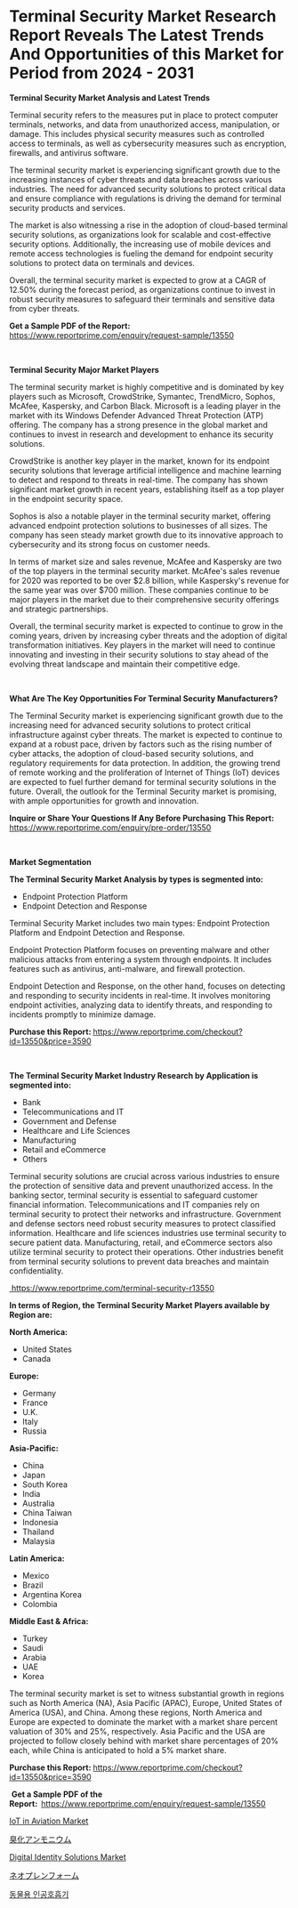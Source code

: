 <p><h1>Terminal Security Market Research Report Reveals The Latest Trends And Opportunities of this Market for Period from 2024 - 2031</h1></p><p><strong>Terminal Security Market Analysis and Latest Trends</strong></p>
<p><p>Terminal security refers to the measures put in place to protect computer terminals, networks, and data from unauthorized access, manipulation, or damage. This includes physical security measures such as controlled access to terminals, as well as cybersecurity measures such as encryption, firewalls, and antivirus software.</p><p>The terminal security market is experiencing significant growth due to the increasing instances of cyber threats and data breaches across various industries. The need for advanced security solutions to protect critical data and ensure compliance with regulations is driving the demand for terminal security products and services.</p><p>The market is also witnessing a rise in the adoption of cloud-based terminal security solutions, as organizations look for scalable and cost-effective security options. Additionally, the increasing use of mobile devices and remote access technologies is fueling the demand for endpoint security solutions to protect data on terminals and devices.</p><p>Overall, the terminal security market is expected to grow at a CAGR of 12.50% during the forecast period, as organizations continue to invest in robust security measures to safeguard their terminals and sensitive data from cyber threats.</p></p>
<p><strong>Get a Sample PDF of the Report:&nbsp;</strong> <a href="https://www.reportprime.com/enquiry/request-sample/13550">https://www.reportprime.com/enquiry/request-sample/13550</a></p>
<p>&nbsp;</p>
<p><strong>Terminal Security Major Market Players</strong></p>
<p><p>The terminal security market is highly competitive and is dominated by key players such as Microsoft, CrowdStrike, Symantec, TrendMicro, Sophos, McAfee, Kaspersky, and Carbon Black. Microsoft is a leading player in the market with its Windows Defender Advanced Threat Protection (ATP) offering. The company has a strong presence in the global market and continues to invest in research and development to enhance its security solutions.</p><p>CrowdStrike is another key player in the market, known for its endpoint security solutions that leverage artificial intelligence and machine learning to detect and respond to threats in real-time. The company has shown significant market growth in recent years, establishing itself as a top player in the endpoint security space.</p><p>Sophos is also a notable player in the terminal security market, offering advanced endpoint protection solutions to businesses of all sizes. The company has seen steady market growth due to its innovative approach to cybersecurity and its strong focus on customer needs.</p><p>In terms of market size and sales revenue, McAfee and Kaspersky are two of the top players in the terminal security market. McAfee's sales revenue for 2020 was reported to be over $2.8 billion, while Kaspersky's revenue for the same year was over $700 million. These companies continue to be major players in the market due to their comprehensive security offerings and strategic partnerships.</p><p>Overall, the terminal security market is expected to continue to grow in the coming years, driven by increasing cyber threats and the adoption of digital transformation initiatives. Key players in the market will need to continue innovating and investing in their security solutions to stay ahead of the evolving threat landscape and maintain their competitive edge.</p></p>
<p>&nbsp;</p>
<p><strong>What Are The Key Opportunities For Terminal Security Manufacturers?</strong></p>
<p><p>The Terminal Security market is experiencing significant growth due to the increasing need for advanced security solutions to protect critical infrastructure against cyber threats. The market is expected to continue to expand at a robust pace, driven by factors such as the rising number of cyber attacks, the adoption of cloud-based security solutions, and regulatory requirements for data protection. In addition, the growing trend of remote working and the proliferation of Internet of Things (IoT) devices are expected to fuel further demand for terminal security solutions in the future. Overall, the outlook for the Terminal Security market is promising, with ample opportunities for growth and innovation.</p></p>
<p><strong>Inquire or Share Your Questions If Any Before Purchasing This Report:</strong> <a href="https://www.reportprime.com/enquiry/pre-order/13550">https://www.reportprime.com/enquiry/pre-order/13550</a></p>
<p>&nbsp;</p>
<p><strong>Market Segmentation</strong></p>
<p><strong>The Terminal Security Market Analysis by types is segmented into:</strong></p>
<p><ul><li>Endpoint Protection Platform</li><li>Endpoint Detection and Response</li></ul></p>
<p><p>Terminal Security Market includes two main types: Endpoint Protection Platform and Endpoint Detection and Response. </p><p>Endpoint Protection Platform focuses on preventing malware and other malicious attacks from entering a system through endpoints. It includes features such as antivirus, anti-malware, and firewall protection.</p><p>Endpoint Detection and Response, on the other hand, focuses on detecting and responding to security incidents in real-time. It involves monitoring endpoint activities, analyzing data to identify threats, and responding to incidents promptly to minimize damage.</p></p>
<p><strong>Purchase this Report:&nbsp;</strong><a href="https://www.reportprime.com/checkout?id=13550&price=3590">https://www.reportprime.com/checkout?id=13550&price=3590</a></p>
<p>&nbsp;</p>
<p><strong>The Terminal Security Market Industry Research by Application is segmented into:</strong></p>
<p><ul><li>Bank</li><li>Telecommunications and IT</li><li>Government and Defense</li><li>Healthcare and Life Sciences</li><li>Manufacturing</li><li>Retail and eCommerce</li><li>Others</li></ul></p>
<p><p>Terminal security solutions are crucial across various industries to ensure the protection of sensitive data and prevent unauthorized access. In the banking sector, terminal security is essential to safeguard customer financial information. Telecommunications and IT companies rely on terminal security to protect their networks and infrastructure. Government and defense sectors need robust security measures to protect classified information. Healthcare and life sciences industries use terminal security to secure patient data. Manufacturing, retail, and eCommerce sectors also utilize terminal security to protect their operations. Other industries benefit from terminal security solutions to prevent data breaches and maintain confidentiality.</p></p>
<p><a href="https://www.reportprime.com/terminal-security-r13550">&nbsp;https://www.reportprime.com/terminal-security-r13550</a></p>
<p><strong>In terms of Region, the Terminal Security Market Players available by Region are:</strong></p>
<p>
    <p> <strong> North America: </strong>
        <ul>
            <li>United States</li>
            <li>Canada</li>
        </ul>
        </p> 
    <p> <strong> Europe: </strong>
        <ul>
            <li>Germany</li>
            <li>France</li>
            <li>U.K.</li>
            <li>Italy</li>
            <li>Russia</li>
        </ul>
        </p> 
    <p> <strong> Asia-Pacific: </strong>
        <ul>
            <li>China</li>
            <li>Japan</li>
            <li>South Korea</li>
            <li>India</li>
            <li>Australia</li>
            <li>China Taiwan</li>
            <li>Indonesia</li>
            <li>Thailand</li>
            <li>Malaysia</li>
        </ul>
        </p> 
    <p> <strong> Latin America: </strong>
        <ul>
            <li>Mexico</li>
            <li>Brazil</li>
            <li>Argentina Korea</li>
            <li>Colombia</li>
        </ul>
        </p> 
    <p> <strong> Middle East & Africa: </strong>
        <ul>
            <li>Turkey</li>
            <li>Saudi</li>
            <li>Arabia</li>
            <li>UAE</li>
            <li>Korea</li>
        </ul>
    </p>
    </p>
<p><p>The terminal security market is set to witness substantial growth in regions such as North America (NA), Asia Pacific (APAC), Europe, United States of America (USA), and China. Among these regions, North America and Europe are expected to dominate the market with a market share percent valuation of 30% and 25%, respectively. Asia Pacific and the USA are projected to follow closely behind with market share percentages of 20% each, while China is anticipated to hold a 5% market share.</p></p>
<p><strong>Purchase this Report: </strong><a href="https://www.reportprime.com/checkout?id=13550&price=3590">https://www.reportprime.com/checkout?id=13550&price=3590</a></p>
<p>&nbsp;<strong>Get a Sample PDF of the Report:&nbsp;&nbsp;</strong><a href="https://www.reportprime.com/enquiry/request-sample/13550">https://www.reportprime.com/enquiry/request-sample/13550</a></p>
<p><strong></strong></p>
<p><p><a href="https://github.com/lubmix/Market-Research-Report-List-2/blob/main/iot-in-aviation-market.md">IoT in Aviation Market</a></p><p><a href="https://github.com/EstelWisozk1/Market-Research-Report-List-1/blob/main/597395324579.md">臭化アンモニウム</a></p><p><a href="https://github.com/Hazelklievgspy6vdcsmu106w/Market-Research-Report-List-2/blob/main/digital-identity-solutions-market.md">Digital Identity Solutions Market</a></p><p><a href="https://github.com/lrlmopnhwd79300/Market-Research-Report-List-1/blob/main/461481824578.md">ネオプレンフォーム</a></p><p><a href="https://github.com/vsckjg50460/Market-Research-Report-List-1/blob/main/858707422612.md">동물용 인공호흡기</a></p></p>
